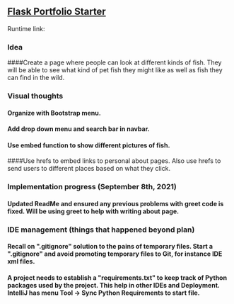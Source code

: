 ## [Flask Portfolio Starter](https://nighthawkcodingsociety.com/projectsearch/details/Flask%20Portfolio%20Starter)
Runtime link: 
### Idea
####Create a page where people can look at different kinds of fish. They will be able to see what kind of pet fish they might like as well as fish they can find in the wild.
### Visual thoughts
#### Organize with Bootstrap menu. 
#### Add drop down menu and search bar in navbar. 
#### Use embed function to show different pictures of fish. 
####Use hrefs to embed links to personal about pages. Also use hrefs to send users to different places based on what they click.

### Implementation progress (September 8th, 2021)
#### Updated ReadMe and ensured any previous problems with greet code is fixed. Will be using greet to help with writing about page.

### IDE management (things that happened beyond plan)
#### Recall on ".gitignore" solution to the pains of temporary files.  Start a ".gitignore" and avoid promoting temporary files to Git, for instance IDE xml files.
#### A project needs to establish a "requirements.txt" to keep track of Python packages used by the project.  This help in other IDEs and Deployment.  IntelliJ has menu Tool -> Sync Python Requirements to start file. 